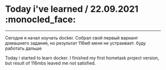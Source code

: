 # Today i've learned  / 22.09.2021 :monocled_face:
____

Сегодня я начал изучать docker. Собрал свой первый вариант домашнего задания, но результат 116мб меня не устраивает. буду работать дальше

Today i started to learn docker. I finished my first hometask project version, but result of 116mbs leaved me not satisfied.

